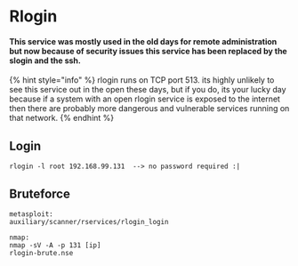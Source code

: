 # Rlogin

#### This service was mostly used in the old days for remote administration but now because of security issues this service has been replaced by the slogin and the ssh. 

{% hint style="info" %}
rlogin runs on  TCP port 513. its highly unlikely to see this service out in the open these days, but if you do, its your lucky day because if a system with an open rlogin service is exposed to the internet then there are probably more dangerous and vulnerable services running on that network. 
{% endhint %}

## Login

```text
rlogin -l root 192.168.99.131  --> no password required :|
```

## Bruteforce

```text
metasploit:
auxiliary/scanner/rservices/rlogin_login 

nmap:
nmap -sV -A -p 131 [ip]
rlogin-brute.nse
```



